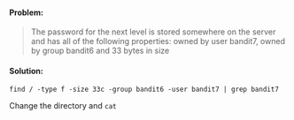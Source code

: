 #### Problem:
>The password for the next level is stored somewhere on the server and has all of the following properties:
>owned by user bandit7, owned by group bandit6 and 33 bytes in size

#### Solution:
```
find / -type f -size 33c -group bandit6 -user bandit7 | grep bandit7
```
Change the directory and `cat`
